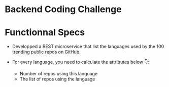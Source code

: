 # Backend Coding Challenge

# Functionnal Specs

-   Developped a REST microservice that list the languages used by the 100 trending public repos on GitHub.

-   For every language, you need to calculate the attributes below 👇:
    -   Number of repos using this language
    -   The list of repos using the language
